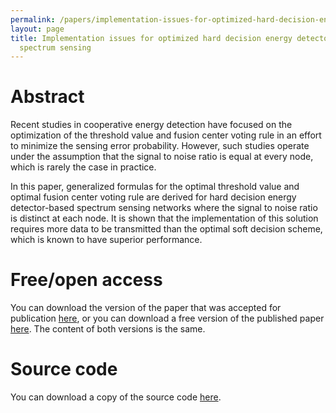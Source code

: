 ```yaml
---
permalink: /papers/implementation-issues-for-optimized-hard-decision-energy-detector-based-cooperative-spectrum-sensing/
layout: page
title: Implementation issues for optimized hard decision energy detector-based cooperative
  spectrum sensing
---
```


# Abstract

Recent studies in cooperative energy detection have focused on the optimization of the threshold value and fusion center voting rule in an effort to minimize the sensing error probability. However, such studies operate under the assumption that the signal to noise ratio is equal at every node, which is rarely the case in practice.

In this paper, generalized formulas for the optimal threshold value and optimal fusion center voting rule are derived for hard decision energy detector-based spectrum sensing networks where the signal to noise ratio is distinct at each node. It is shown that the implementation of this solution requires more data to be transmitted than the optimal soft decision scheme, which is known to have superior performance.

# Free/open access

You can download the version of the paper that was accepted for publication [here](https://cora.ucc.ie/handle/10468/1042), or you can download a free version of the published paper [here](http://dl.acm.org/authorize?6523284). The content of both versions is the same.

# Source code

You can download a copy of the source code [here](https://github.com/donaghhorgan/research-2011a).

